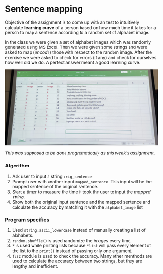# Sentence mapping

Objective of the assignment is to come up with an test to intuitively calculate **learning curve** of a person based on how much time it takes for a person to map a sentence according to a random set of alphabet image.

In the class we were given a set of alphabet images which was randomly generated using MS Excel. Then we were given some strings and were asked to map (*encode*) those with respect to the random image.
After the exercise we were asked to check for errors (if any) and check for ourselves how well did we do. A perfect answer meant a good learning curve.

![Class assignment](./class_snap.jpg)

*This was supposed to be done programatically as this week's assignment.*

### Algorithm

1. Ask user to input a string `orig_sentence`
2. Prompt user with another input `mapped_sentence`. This input will be the mapped sentence of the original sentence.
3. Start a timer to measure the time it took the user to input the *mapped string*.
4. Show both the original input sentence and the mapped sentence and calculate the accuracy by matching it with the `alphabet_image` list

### Program specifics

1. Used `string.ascii_lowercase` instead of manually creating a list of alphabets.
2. `random.shuffle()` is used randomize the *images* every time.
3. `*` is used while printing lists because `*list` will pass every element of the list to the `print()` instead of passing only one argument.
4. `fuzz` module is used to check the accuracy. Many other menthods are used to calculate the accuracy between two strings, but they are lengthy and inefficient.
